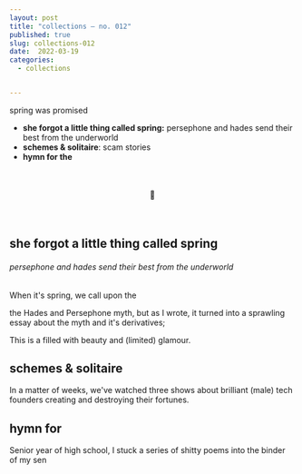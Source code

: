 ```yaml
---
layout: post
title: "collections — no. 012"
published: true
slug: collections-012
date:  2022-03-19
categories:
  - collections


---
```




spring was promised

- **she forgot a little thing called spring:** persephone and hades send their best from the underworld
- **schemes & solitaire**: scam stories
- **hymn for the** 

<br />

<h4 style="text-align:center">💌</h4>

<!--more-->

<br/>

## she forgot a little thing called spring

###### persephone and hades send their best from the underworld

When it's spring, we call upon the 

the Hades and Persephone myth, but as I wrote, it turned into a sprawling essay about the myth and it's derivatives; 



This is a filled with beauty and (limited) glamour.





## schemes & solitaire

In a matter of weeks, we've watched three shows about brilliant (male) tech founders creating and destroying their fortunes.



## hymn for 

Senior year of high school, I stuck a series of shitty poems into the binder of my sen



